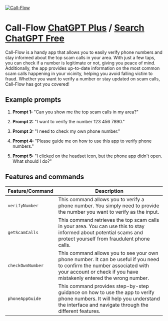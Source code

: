 
[![Call-Flow](https://files.oaiusercontent.com/file-YWpCix22UpsRShgcocIFAYyR?se=2123-10-16T20%3A08%3A07Z&sp=r&sv=2021-08-06&sr=b&rscc=max-age%3D31536000%2C%20immutable&rscd=attachment%3B%20filename%3D816e03bd-0136-40f4-bd2b-52207678086c.png&sig=xQ4MQjLmDaha5p0x67yj2l98XyUSYUYiFKBcWqqmLjI%3D)](https://chat.openai.com/g/g-z4FfgT7Q8-call-flow)

# Call-Flow [ChatGPT Plus](https://chat.openai.com/g/g-z4FfgT7Q8-call-flow) / [Search ChatGPT Free](https://gptcall.net/index.html#/?search=Call-Flow)

Call-Flow is a handy app that allows you to easily verify phone numbers and stay informed about the top scam calls in your area. With just a few taps, you can check if a number is legitimate or not, giving you peace of mind. Additionally, the app provides up-to-date information on the most common scam calls happening in your vicinity, helping you avoid falling victim to fraud. Whether you want to verify a number or stay updated on scam calls, Call-Flow has got you covered!

## Example prompts

1. **Prompt 1:** "Can you show me the top scam calls in my area?"

2. **Prompt 2:** "I want to verify the number 123 456 7890."

3. **Prompt 3:** "I need to check my own phone number."

4. **Prompt 4:** "Please guide me on how to use this app to verify phone numbers."

5. **Prompt 5:** "I clicked on the headset icon, but the phone app didn't open. What should I do?"


## Features and commands

| Feature/Command | Description |
| --- | --- |
| `verifyNumber` | This command allows you to verify a phone number. You simply need to provide the number you want to verify as the input. |
| `getScamCalls` | This command retrieves the top scam calls in your area. You can use this to stay informed about potential scams and protect yourself from fraudulent phone calls. |
| `checkOwnNumber` | This command allows you to see your own phone number. It can be useful if you need to confirm the number associated with your account or check if you have mistakenly entered the wrong number. |
| `phoneAppGuide` | This command provides step-by-step guidance on how to use the app to verify phone numbers. It will help you understand the interface and navigate through the different features. |


